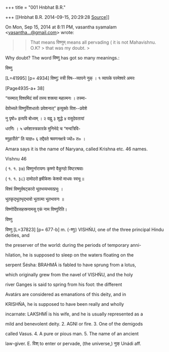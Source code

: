 +++
title = "001 Hnbhat B.R."

+++
[[Hnbhat B.R.	2014-09-15, 20:29:28 [Source](https://groups.google.com/g/samskrita/c/V1ady4-JqMw)]]



On Mon, Sep 15, 2014 at 8:11 PM, vasantha syamalam \<[vasantha...@gmail.com]()\> wrote:  

> 
> >   
> > 
> > That means विष्णुम् means all pervading ( it is not Mahavishnu. O.K? > that was my doubt. >
> 
> >   
>   
> > 

  

Why doubt? The word विष्णु has got so many meanings.:

  

  

विष्णु

  

\[L=41995\] \[p= 4934\] विष्णु¦ स्त्री विष--व्यापने नुक् । १ व्यापके परमेश्वरे अमरः

\[Page4935-a+ 38\]

“यस्मात् विश्वमिदं सर्वं तस्य शक्त्या महात्मनः । तस्मा-

देवोच्यते विष्णुर्विशधातोः प्रवेशनात्” इत्युक्तेः विश--प्रवेशे

नु पृषो० इत्यपि बोध्यम् । २ वह्नु ३ शुद्धे ४ वसुदेवतायां

धरणिः । ५ धर्मशास्त्रकारके मुनिभेदे च “मन्वत्रिवि-

ष्णुहारीते” ति याज्ञ० ६ तद्दैवते श्रवणनक्षत्रे ज्यो० त० ।

  

Amara says it is the name of Naryana, called Krishna etc. 46 names.

Vishnu 46

( १. १. ३७) विष्णुर्नारायणः कृष्णो वैकुण्ठो विष्टरश्रवाः

( १. १. ३८) दामोदरो हृषीकेशः केशवो माधवः स्वभूः॥

  

विश्वं विष्णुर्वषट्‍कारो भूतभव्यभवत्प्रभुः ।

भूतकृद्भूतभृद्भावो भूतात्मा भूतभावनः ॥  

  

विष्णोर्दिवसहस्रनामसु एकं नाम विष्णुरिति।



  

विष्णु

  

विष्णु \[L=37823\] \[p= 677-b\] m. (-ष्णुः) VISHŃU, one of the three principal Hindu deities, and

the preserver of the world: during the periods of temporary anni-

hilation, he is supposed to sleep on the waters floating on the

serpent Śésha: BRAHMÁ is fabled to have sprung from a lotus,

which originally grew from the navel of VISHŃU, and the holy

river Ganges is said to spring from his foot: the different

Avatárs are considered as emanations of this deity, and in

KRISHŃA, he is supposed to have been really and wholly

incarnate: LAKSHMÍ is his wife, and he is usually represented as a

mild and benevolent deity. 2. AGNI or fire. 3. One of the demigods

called Vasus. 4. A pure or pious man. 5. The name of an ancient

law-giver. E. विश् to enter or pervade, (the universe,) नुक् Unádi aff.



  

